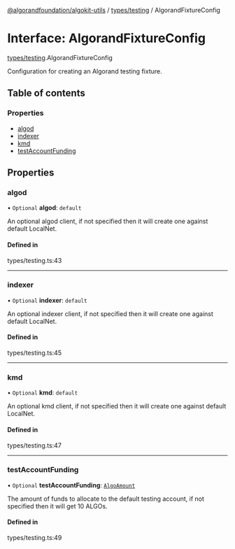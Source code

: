 [@algorandfoundation/algokit-utils](../README.md) / [types/testing](../modules/types_testing.md) / AlgorandFixtureConfig

# Interface: AlgorandFixtureConfig

[types/testing](../modules/types_testing.md).AlgorandFixtureConfig

Configuration for creating an Algorand testing fixture.

## Table of contents

### Properties

- [algod](types_testing.AlgorandFixtureConfig.md#algod)
- [indexer](types_testing.AlgorandFixtureConfig.md#indexer)
- [kmd](types_testing.AlgorandFixtureConfig.md#kmd)
- [testAccountFunding](types_testing.AlgorandFixtureConfig.md#testaccountfunding)

## Properties

### algod

• `Optional` **algod**: `default`

An optional algod client, if not specified then it will create one against default LocalNet.

#### Defined in

types/testing.ts:43

___

### indexer

• `Optional` **indexer**: `default`

An optional indexer client, if not specified then it will create one against default LocalNet.

#### Defined in

types/testing.ts:45

___

### kmd

• `Optional` **kmd**: `default`

An optional kmd client, if not specified then it will create one against default LocalNet.

#### Defined in

types/testing.ts:47

___

### testAccountFunding

• `Optional` **testAccountFunding**: [`AlgoAmount`](../classes/types_amount.AlgoAmount.md)

The amount of funds to allocate to the default testing account, if not specified then it will get 10 ALGOs.

#### Defined in

types/testing.ts:49

